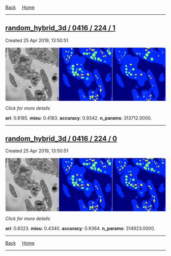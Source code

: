
[Back](..)&nbsp;&nbsp;&nbsp;&nbsp;&nbsp;[Home](https://leapmanlab.github.io/snapshots)

---

<div class="summary"><a href="1"><h2>random_hybrid_3d / 0416 / 224 / 1</h2></a><p>Created 25 Apr 2019, 13:50:51
</p><a href="1"><img src="1/media/summary.png" align="center"></a><p>
<i>Click for more details</i>
</p></div>

**ari**: 0.8185. **miou**: 0.4183. **accuracy**: 0.9342. **n_params**: 313712.0000. 

---

<div class="summary"><a href="0"><h2>random_hybrid_3d / 0416 / 224 / 0</h2></a><p>Created 25 Apr 2019, 13:50:51
</p><a href="0"><img src="0/media/summary.png" align="center"></a><p>
<i>Click for more details</i>
</p></div>

**ari**: 0.8323. **miou**: 0.4340. **accuracy**: 0.9364. **n_params**: 314923.0000. 

---

[Back](..)&nbsp;&nbsp;&nbsp;&nbsp;&nbsp;[Home](https://leapmanlab.github.io/snapshots)

---